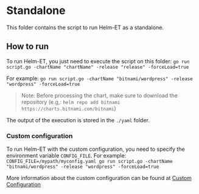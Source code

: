 # Standalone
This folder contains the script to run Helm-ET as a standalone.
## How to run 
To run Helm-ET, you just need to execute the script on this folder:
`go run script.go -chartName "chartName" -release "release" -forceLoad=true`

For example:
`go run script.go -chartName "bitnami/wordpress" -release "wordpress" -forceLoad=true`
> Note: Before processing the chart, make sure to download the repository (e.g,: `helm repo add bitnami https://charts.bitnami.com/bitnami`)

The output of the execution is stored in the `./yaml` folder. 
### Custom configuration
To run Helm-ET with the custom configuration, you need to specify the environment variable `CONFIG_FILE`. For example:
`CONFIG_FILE=/mypath/myconfig.yaml go run script.go -chartName "bitnami/wordpress" -release "wordpress" -forceLoad=true`

More information about the custom configuration can be found at [Custom Configuration](../docs/custom_configuration.md)
